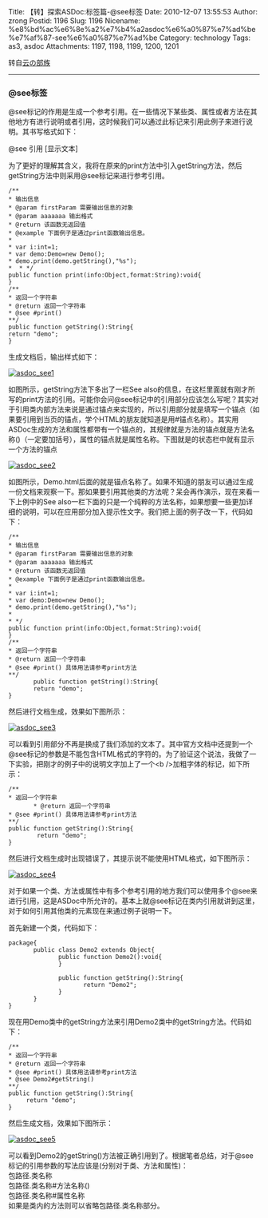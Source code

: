Title: 【转】探索ASDoc:标签篇-@see标签
Date: 2010-12-07 13:55:53
Author: zrong
Postid: 1196
Slug: 1196
Nicename: %e8%bd%ac%e6%8e%a2%e7%b4%a2asdoc%e6%a0%87%e7%ad%be%e7%af%87-see%e6%a0%87%e7%ad%be
Category: technology
Tags: as3, asdoc
Attachments: 1197, 1198, 1199, 1200, 1201

转自[云の部族](http://hi.baidu.com/vim888/blog/item/f8cbd812f08ab8c5c2fd7839.html)

------------------------------------------------------------------------

### @see标签

@see标记的作用是生成一个参考引用。在一些情况下某些类、属性或者方法在其他地方有进行说明或者引用，这时候我们可以通过此标记来引用此例子来进行说明。其书写格式如下：

@see 引用 [显示文本]

为了更好的理解其含义，我将在原来的print方法中引入getString方法，然后getString方法中则采用@see标记来进行参考引用。

``` {lang="actionscript"}
/**
* 输出信息
* @param firstParam 需要输出信息的对象
* @param aaaaaaa 输出格式
* @return 该函数无返回值
* @example 下面例子是通过print函数输出信息。
*
* var i:int=1;
* var demo:Demo=new Demo();
* demo.print(demo.getString(),"%s");
*  * */
public function print(info:Object,format:String):void{
}
/**
* 返回一个字符串
* @return 返回一个字符串
* @see #print()
**/
public function getString():String{
return "demo";
}
```

生成文档后，输出样式如下：<!--more-->  

[![](/wp-content/uploads/2010/12/asdoc_see1.jpg "asdoc_see1")](/wp-content/uploads/2010/12/asdoc_see1.jpg)

如图所示，getString方法下多出了一栏See
also的信息，在这栏里面就有刚才所写的print方法的引用。可能你会问@see标记中的引用部分应该怎么写呢？其实对于引用类内部方法来说是通过锚点来实现的，所以引用部分就是填写一个锚点（如果要引用到当页的锚点，学个HTML的朋友就知道是用\#锚点名称）。其实用ASDoc生成的方法和属性都带有一个锚点的，其规律就是方法的锚点就是方法名称()（一定要加括号），属性的锚点就是属性名称。下图就是的状态栏中就有显示一个方法的锚点  

[![](/wp-content/uploads/2010/12/asdoc_see2.jpg "asdoc_see2")](/wp-content/uploads/2010/12/asdoc_see2.jpg)

如图所示，Demo.html后面的就是锚点名称了。如果不知道的朋友可以通过生成一份文档来观察一下。那如果要引用其他类的方法呢？呆会再作演示，现在来看一下上例中的See
also一栏下面的只是一个纯粹的方法名称，如果想要一些更加详细的说明，可以在应用部分加入提示性文字。我们把上面的例子改一下，代码如下：

``` {lang="actionscript"}
/**
* 输出信息
* @param firstParam 需要输出信息的对象
* @param aaaaaaa 输出格式
* @return 该函数无返回值
* @example 下面例子是通过print函数输出信息。
* 
* var i:int=1;
* var demo:Demo=new Demo();
* demo.print(demo.getString(),"%s");
* 
* */
public function print(info:Object,format:String):void{
}
/**
* 返回一个字符串
* @return 返回一个字符串
* @see #print() 具体用法请参考print方法
**/
       public function getString():String{
       return "demo";
}
```

然后进行文档生成，效果如下图所示：  

[![](/wp-content/uploads/2010/12/asdoc_see3.jpg "asdoc_see3")](/wp-content/uploads/2010/12/asdoc_see3.jpg)

可以看到引用部分不再是换成了我们添加的文本了。其中官方文档中还提到一个@see标记的参数是不能包含HTML格式的字符的。为了验证这个说法，我做了一下实验，把刚才的例子中的说明文字加上了一个\<b
/\>加粗字体的标记，如下所示：

``` {lang="actionscript"}
/**
* 返回一个字符串
       * @return 返回一个字符串
* @see #print() 具体用法请参考print方法
**/
public function getString():String{
        return "demo";
}
```

然后进行文档生成时出现错误了，其提示说不能使用HTML格式，如下图所示：  

[![](/wp-content/uploads/2010/12/asdoc_see4.jpg "asdoc_see4")](/wp-content/uploads/2010/12/asdoc_see4.jpg)

对于如果一个类、方法或属性中有多个参考引用的地方我们可以使用多个@see来进行引用，这是ASDoc中所允许的。基本上就@see标记在类内引用就讲到这里，对于如何引用其他类的元素现在来通过例子说明一下。

首先新建一个类，代码如下：

``` {lang="actionscript"}
package{
       public class Demo2 extends Object{
              public function Demo2():void{
              }
             
              public function getString():String{
                     return "Demo2";
              }
       }
}
```

现在用Demo类中的getString方法来引用Demo2类中的getString方法。代码如下：

``` {lang="actionscript"}
/**
* 返回一个字符串
* @return 返回一个字符串
* @see #print() 具体用法请参考print方法
* @see Demo2#getString()
**/
public function getString():String{
     return "demo";
}
```

然后生成文档，效果如下图所示：  

[![](/wp-content/uploads/2010/12/asdoc_see5.jpg "asdoc_see5")](/wp-content/uploads/2010/12/asdoc_see5.jpg)

可以看到Demo2的getString()方法被正确引用到了。根据笔者总结，对于@see标记的引用参数的写法应该是(分别对于类、方法和属性)：  
包路径.类名称  
包路径.类名称\#方法名称()  
包路径.类名称\#属性名称  
如果是类内的方法则可以省略包路径.类名称部分。

